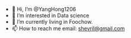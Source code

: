 - 👋 Hi, I’m @YangHong1206
- 👀 I’m interested in Data science
- 🌱 I’m currently living in Foochow.
- 📫 How to reach me email: shevril@gmail.com

<!---
YangHong1206/YangHong1206 is a ✨ special ✨ repository because its `README.md` (this file) appears on your GitHub profile.
You can click the Preview link to take a look at your changes.
--->
